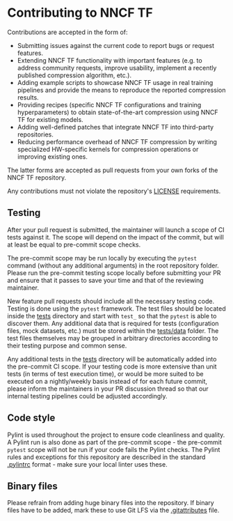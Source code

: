 # Contributing to NNCF TF

Contributions are accepted in the form of:
* Submitting issues against the current code to report bugs or request features.
* Extending NNCF TF functionality with important features (e.g. to address community requests, improve usability, implement a recently published compression algorithm, etc.).
* Adding example scripts to showcase NNCF TF usage in real training pipelines and provide the means to reproduce the reported compression results.
* Providing recipes (specific NNCF TF configurations and training hyperparameters) to obtain state-of-the-art compression using NNCF TF for existing models.
* Adding well-defined patches that integrate NNCF TF into third-party repositories.
* Reducing performance overhead of NNCF TF compression by writing specialized HW-specific kernels for compression operations or improving existing ones. 

The latter forms are accepted as pull requests from your own forks of the NNCF TF repository.

Any contributions must not violate the repository's [LICENSE](./LICENSE) requirements.

## Testing

After your pull request is submitted, the maintainer will launch a scope of CI tests against it.
The scope will depend on the impact of the commit, but will at least be equal to pre-commit scope checks.

The pre-commit scope may be run locally by executing the `pytest` command (without any additional arguments) in the root repository folder.
Please run the pre-commit testing scope locally before submitting your PR and ensure that it passes to save your time and that of the reviewing maintainer.

New feature pull requests should include all the necessary testing code. Testing is done using the `pytest` framework.
The test files should be located inside the [tests](./tests) directory and start with `test_` so that the `pytest` is able to discover them.
Any additional data that is required for tests (configuration files, mock datasets, etc.) must be stored within the [tests/data](./tests/data) folder.
The test files themselves may be grouped in arbitrary directories according to their testing purpose and common sense.

Any additional tests in the [tests](./tests) directory will be automatically added into the pre-commit CI scope.
If your testing code is more extensive than unit tests (in terms of test execution time), or would be more suited to be executed on a nightly/weekly basis instead of for each future commit, please inform the maintainers in your PR discussion thread so that our internal testing pipelines could be adjusted accordingly.


## Code style
Pylint is used throughout the project to ensure code cleanliness and quality.
A Pylint run is also done as part of the pre-commit scope - the pre-commit `pytest` scope will not be run if your code fails the Pylint checks.
The Pylint rules and exceptions for this repository are described in the standard [.pylintrc](./.pylintrc) format - make sure your local linter uses these.

## Binary files
Please refrain from adding huge binary files into the repository. If binary files have to be added, mark these to use Git LFS via the [.gitattributes](./.gitattributes) file.
